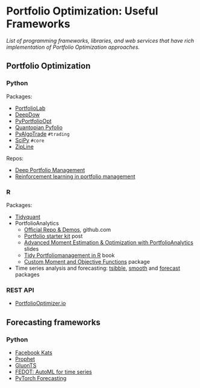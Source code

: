 
# Portfolio Optimization: Useful Frameworks

_List of programming frameworks, libraries, and web services that have rich implementation of Portfolio Optimization approaches._

## Portfolio Optimization

### Python

Packages:

- [PortfolioLab](https://hudson-and-thames-portfoliolab.readthedocs-hosted.com/en/latest/)
- [DeepDow](https://deepdow.readthedocs.io/en/latest/#)
- [PyPortfolioOpt](https://pyportfolioopt.readthedocs.io/en/latest/)
- [Quantopian Pyfolio](https://github.com/quantopian/pyfolio)
- [PyAlgoTrade](https://gbeced.github.io/pyalgotrade/) `#trading`
- [SciPy](https://towardsdatascience.com/portfolio-optimization-with-scipy-aa9c02e6b937) `#core`
- [ZipLine](https://github.com/quantopian/zipline)

Repos:

- [Deep Portfolio Management](https://github.com/Rachnog/Deep-Portfolio-Management)
- [Reinforcement learning in portfolio management](https://github.com/liangzp/Reinforcement-learning-in-portfolio-management-)

### R

Packages:

- [Tidyquant](https://business-science.github.io/tidyquant/)
- PortfolioAnalytics
  - [Official Repo & Demos](https://github.com/R-Finance/PortfolioAnalytics/tree/master/demo), github.com
  - [Portfolio starter kit](https://www.optionstocksmachines.com/post/portfolio-starter-kit/) post
  - [Advanced Moment Estimation & Optimization with PortfolioAnalytics](https://rossb34.github.io/PortfolioAnalyticsPresentation2015/#1) slides
  - [Tidy Portfoliomanagement in R](https://bookdown.org/sstoeckl/Tidy_Portfoliomanagement_in_R/s-4portfolios.html#mean-cvar-portfolios) book
  - [Custom Moment and Objective Functions](https://cran.r-project.org/web/packages/PortfolioAnalytics/vignettes/custom_moments_objectives.pdf) package
- Time series analysis and forecasting: [tsibble](https://r-analytics.blogspot.com/2019/12/tsibble.html), [smooth](https://cran.r-project.org/web/packages/smooth/smooth.pdf) and [forecast](https://cran.r-project.org/web/packages/forecast/forecast.pdf) packages

### REST API

- [PortfolioOptimizer.io](https://docs.portfoliooptimizer.io/index.html#tag--Portfolio-Optimization)

## Forecasting frameworks

### Python

- [Facebook Kats](https://github.com/facebookresearch/Kats)
- [Prophet](https://github.com/facebook/prophet)
- [GluonTS](https://ts.gluon.ai/)
- [FEDOT: AutoML for time series](https://github.com/nccr-itmo/FEDOT#examples--tutorials)
- [PyTorch Forecasting](https://github.com/jdb78/pytorch-forecasting)
